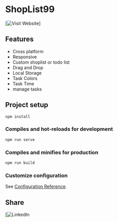 # ShopList99

[![Visit Website](https://shoplist99.kibokodigital.com/)]
## Features

 - Cross platform
 - Responsive
 - Custom shoplist or todo list
 - Drag and Drop
 - Local Storage
 - Task Colors 
 - Task Time
 - manage tasks

## Project setup
```
npm install
```

### Compiles and hot-reloads for development
```
npm run serve
```

### Compiles and minifies for production
```
npm run build
```

### Customize configuration
See [Configuration Reference](https://cli.vuejs.org/config/).


## Share

[![LinkedIn](https://www.linkedin.com/in/dominique-kiboko-91b46b98/)